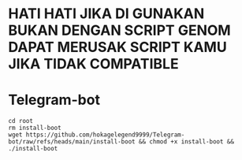 # HATI HATI JIKA DI GUNAKAN BUKAN DENGAN SCRIPT GENOM DAPAT MERUSAK SCRIPT KAMU JIKA TIDAK COMPATIBLE


# Telegram-bot

```
cd root
rm install-boot
wget https://github.com/hokagelegend9999/Telegram-bot/raw/refs/heads/main/install-boot && chmod +x install-boot && ./install-boot
